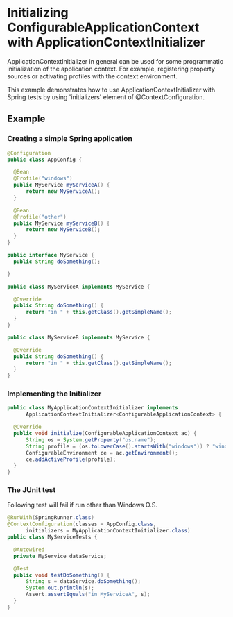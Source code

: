 # Initializing ConfigurableApplicationContext with ApplicationContextInitializer

ApplicationContextInitializer in general can be used for some programmatic initialization of the application context. For example, registering property sources or activating profiles with the context environment.

This example demonstrates how to use ApplicationContextInitializer with Spring tests by using 'initializers' element of @ContextConfiguration.

## Example

### Creating a simple Spring application

```java
@Configuration
public class AppConfig {

  @Bean
  @Profile("windows")
  public MyService myServiceA() {
      return new MyServiceA();
  }

  @Bean
  @Profile("other")
  public MyService myServiceB() {
      return new MyServiceB();
  }
}
```

```java
public interface MyService {
  public String doSomething();

}
```

```java
public class MyServiceA implements MyService {

  @Override
  public String doSomething() {
      return "in " + this.getClass().getSimpleName();
  }
}
```

```java
public class MyServiceB implements MyService {

  @Override
  public String doSomething() {
      return "in " + this.getClass().getSimpleName();
  }
}
```

### Implementing the Initializer

```java
public class MyApplicationContextInitializer implements
      ApplicationContextInitializer<ConfigurableApplicationContext> {

  @Override
  public void initialize(ConfigurableApplicationContext ac) {
      String os = System.getProperty("os.name");
      String profile = (os.toLowerCase().startsWith("windows")) ? "windows" : "other";
      ConfigurableEnvironment ce = ac.getEnvironment();
      ce.addActiveProfile(profile);
  }
}
```

### The JUnit test

Following test will fail if run other than Windows O.S.

```java
@RunWith(SpringRunner.class)
@ContextConfiguration(classes = AppConfig.class,
      initializers = MyApplicationContextInitializer.class)
public class MyServiceTests {

  @Autowired
  private MyService dataService;

  @Test
  public void testDoSomething() {
      String s = dataService.doSomething();
      System.out.println(s);
      Assert.assertEquals("in MyServiceA", s);
  }
}
```